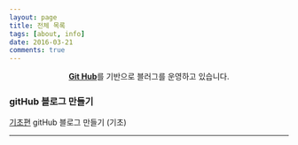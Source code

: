 ```yaml
---
layout: page
title: 전체 목록
tags: [about, info]
date: 2016-03-21
comments: true
---
```

    
<center><a href="https://github.com/ret6125/ret6125.github.io.git"><b>Git Hub</b></a>를 기반으로 블러그를 운영하고 있습니다.</center>

### gitHub 블로그 만들기
<a class = "btn btn-title" href="https://github.com/ret6125/ret6125.github.io.git">기초편</a>   gitHub 블로그 만들기 (기초)
<hr/>
    

